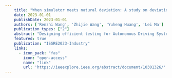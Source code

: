```yaml
---
    title: "When simulator meets natural deviation: A study on deviations in simulation-based ads testing"
    date: 2023-01-01
    publishDate: 2023-01-01
    authors: ['Renzhi Wang', 'Zhijie Wang', 'Yuheng Huang', 'Lei Ma']
    publication_types: ["2"]
    abstract: "Designing efficient testing for Autonomous Driving Systems (ADS) presents a crucial challenge in ensuring their quality. Thorough tests are the keys to their successful deployment in real-world scenarios. However, real-world testing for ADS is usually expensive and hard to scale. Meanwhile, simulation-based testing has gained popularity due to its flexibility and cost-effectiveness. Unfortunately, there exist certain limitations in simulation-based testing. The inherent hardware uncertainty typically impacts the robustness of ADS in real-world contexts. Nevertheless, current approaches often neglect this crucial factor and assume the hardware is perfect. To bridge this gap, we initiate an early step and design a test pipeline for simulation-based testing with possible natural deviations. We validate the effectiveness of our testing pipeline on a multi-model ADS in 11 typical scenarios, each containing more than 60 …"
    featured: true
    publication: "ISSRE2023-Industry"
    links:
      - icon_pack: "fas"
        icon: "open-access"
        name: "link"
        url: 'https://ieeexplore.ieee.org/abstract/document/10301326/'
---
```

